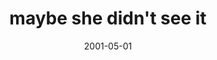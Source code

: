 ---
layout: base.njk
title : 'maybe she didn&#39;t see it' 
view_title : 'maybe she didn&#39;t see it' 
year : '2001' 
date : '2001-05-01' 
img_file : '/drawing/shedidntseeit.png' 
html_file : 'shedidntseeit' 
next_html : 'themessage.html' 
year_order : '76' 
permalink : "title/{{html_file}}.html"
---